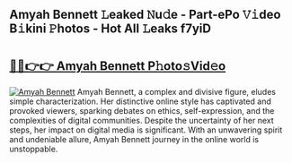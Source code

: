 ## Amyah Bennett 𝙻eaked 𝙽u𝚍e - Part-ePo 𝚅𝚒deo B𝚒kini 𝙿hotos - Hot All 𝙻eaks f7yiD

# <h2><a href="http://ld3jen.urlbe.top/?page=Amyah+Bennett">🔗🔗👉👉 Amyah Bennett P𝚑oto𝚜Vid𝚎o</a></h2>

[![Amyah Bennett](https://i.imgur.com/eBuTRDB.gif)](http://ld3jen.urlbe.top/?page=Amyah+Bennett)
Amyah Bennett, a complex and divisive figure, eludes simple characterization. Her distinctive online style has captivated and provoked viewers, sparking debates on ethics, self-expression, and the complexities of digital communities. Despite the uncertainty of her next steps, her impact on digital media is significant. With an unwavering spirit and undeniable allure, Amyah Bennett journey in the online world is unstoppable.
